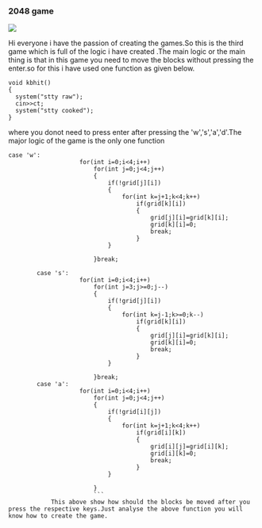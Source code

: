 ### 2048 game
![](https://i.stack.imgur.com/wxgDV.png)

Hi everyone  i have the passion of creating the games.So this is the third game which is full of the logic i have created .The main logic or  the main thing is that in this game you need to move the blocks without pressing the enter.so for this i have used one function as given below.
```
void kbhit()
{
  system("stty raw");
  cin>>ct;
  system("stty cooked");
}
```
where you donot need to press enter after pressing the 'w','s','a','d'.The major logic of the game is the only one function

```
case 'w':
					for(int i=0;i<4;i++)
						for(int j=0;j<4;j++)
						{
							if(!grid[j][i])
							{
								for(int k=j+1;k<4;k++)
									if(grid[k][i])
									{
										grid[j][i]=grid[k][i];
										grid[k][i]=0;
										break;
									}
							}

						}break;

		case 's':
					for(int i=0;i<4;i++)
						for(int j=3;j>=0;j--)
						{
							if(!grid[j][i])
							{
								for(int k=j-1;k>=0;k--)
									if(grid[k][i])
									{
										grid[j][i]=grid[k][i];
										grid[k][i]=0;
										break;
									}
							}

						}break;
		case 'a':
					for(int i=0;i<4;i++)
						for(int j=0;j<4;j++)
						{
							if(!grid[i][j])
							{
								for(int k=j+1;k<4;k++)
									if(grid[i][k])
									{
										grid[i][j]=grid[i][k];
										grid[i][k]=0;
										break;
									}
							}

						}
						```
            This above show how should the blocks be moved after you press the respective keys.Just analyse the above function you will know how to create the game.
